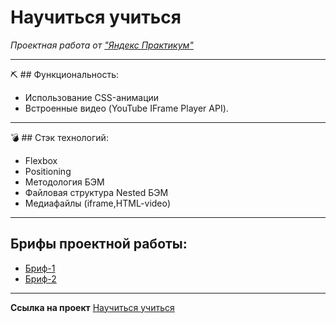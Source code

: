 # Научиться учиться
_Проектная работа от ["Яндекс Практикум"](https://practicum.yandex.ru/web/)_

----

⛏ ## Функциональность:
* Использование CSS-анимации
* Встроенные видео (YouTube IFrame Player API).


----

💣 ## Стэк технологий:
* Flexbox
* Positioning
* Методология БЭМ
* Файловая структура Nested БЭМ
* Медиафайлы (iframe,HTML-video)

----

## Брифы проектной работы:
* [Бриф-1](https://code.s3.yandex.net/web-developer/project-1/sprint-1-brief.pdf)
* [Бриф-2](https://code.s3.yandex.net/web-developer/project-1/sprint-2-brief.pdf)

----
**Ссылка на проект**
[Научиться учиться](https://code.s3.yandex.net/web-developer/final-projects/project-1/index.html)


